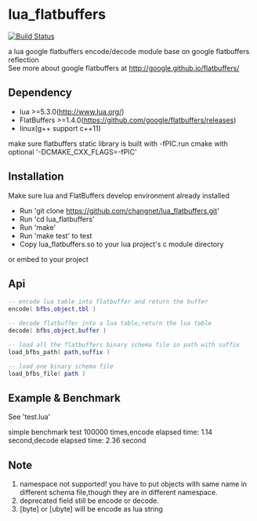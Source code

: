 lua_flatbuffers
================
[![Build Status](https://travis-ci.org/changnet/lua_flatbuffers.svg?branch=master)](https://travis-ci.org/changnet/lua_flatbuffers)

a lua google flatbuffers encode/decode module base on google flatbuffers reflection  
See more about google flatbuffers at http://google.github.io/flatbuffers/  

Dependency
-------------
* lua >=5.3.0(http://www.lua.org/)
* FlatBuffers >=1.4.0(https://github.com/google/flatbuffers/releases)
* linux(g++ support c++11)

make sure flatbuffers static library is built with -fPIC.run cmake with optional
'-DCMAKE_CXX_FLAGS=-fPIC'

Installation
------------

Make sure lua and FlatBuffers develop environment already installed

 * Run 'git clone https://github.com/changnet/lua_flatbuffers.git'
 * Run 'cd lua_flatbuffers'
 * Run 'make'
 * Run 'make test' to test
 * Copy lua_flatbuffers.so to your lua project's c module directory

or embed to your project

Api
-----

```lua
-- encode lua table into flatbuffer and return the buffer
encode( bfbs,object,tbl )

-- decode flatbuffer into a lua table,return the lua table
decode( bfbs,object,buffer )

-- load all the flatbuffers binary schema file in path with suffix
load_bfbs_path( path,suffix )

-- load one binary schema file
load_bfbs_file( path )
```
Example & Benchmark
-------

See 'test.lua'   

simple benchmark test 100000 times,encode elapsed time: 1.14 second,decode elapsed time: 2.36 second

Note
-----
1. namespace not supported! you have to put objects with same name in different
schema file,though they are in different namespace.
2. deprecated field still be encode or decode.
3. [byte] or [ubyte] will be encode as lua string
